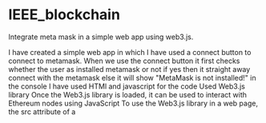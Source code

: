 # IEEE_blockchain
Integrate meta mask in a simple web app using web3.js.

I have created a simple web app in which I have used a connect button to connect to metamask.
When we use the connect button it first checks whether the user as installed metamask or not
if yes then it straight away connect with the metamask
else it will show "MetaMask is not installed!" in the console
I have used HTMl and javascript for the code
Used Web3.js library
Once the Web3.js library is loaded, it can be used to interact with Ethereum nodes using JavaScript
To use the Web3.js library in a web page, the src attribute of a <script> is used
